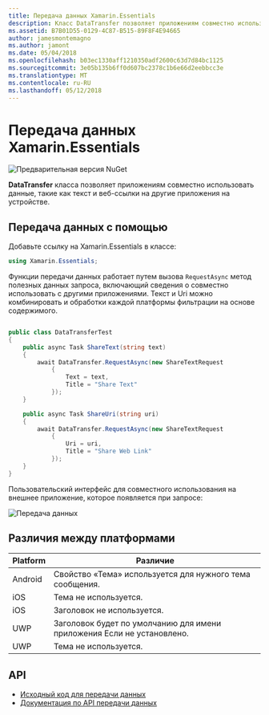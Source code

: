 ```yaml
---
title: Передача данных Xamarin.Essentials
description: Класс DataTransfer позволяет приложениям совместно использовать данные, такие как текст и веб-ссылки на другие приложения на устройстве.
ms.assetid: B7B01D55-0129-4C87-B515-89F8F4E94665
author: jamesmontemagno
ms.author: jamont
ms.date: 05/04/2018
ms.openlocfilehash: b03ec1330aff1210350adf2600c63d7d84bc1125
ms.sourcegitcommit: 3e05b135b6ff0d607bc2378c1b6e66d2eebbcc3e
ms.translationtype: MT
ms.contentlocale: ru-RU
ms.lasthandoff: 05/12/2018
---
```

# <a name="xamarinessentials-data-transfer"></a>Передача данных Xamarin.Essentials

![Предварительная версия NuGet](~/media/shared/pre-release.png)

**DataTransfer** класса позволяет приложениям совместно использовать данные, такие как текст и веб-ссылки на другие приложения на устройстве.

## <a name="using-data-transfer"></a>Передача данных с помощью

Добавьте ссылку на Xamarin.Essentials в классе:

```csharp
using Xamarin.Essentials;
```

Функции передачи данных работает путем вызова `RequestAsync` метод полезных данных запроса, включающий сведения о совместно использовать с другими приложениями. Текст и Uri можно комбинировать и обработки каждой платформы фильтрации на основе содержимого.

```csharp

public class DataTransferTest
{
    public async Task ShareText(string text)
    {
        await DataTransfer.RequestAsync(new ShareTextRequest
            {
                Text = text,
                Title = "Share Text"
            });
    }

    public async Task ShareUri(string uri)
    {
        await DataTransfer.RequestAsync(new ShareTextRequest
            {
                Uri = uri,
                Title = "Share Web Link"
            });
    }
}
```

Пользовательский интерфейс для совместного использования на внешнее приложение, которое появляется при запросе:

![Передача данных](data-transfer-images/data-transfer.png)

## <a name="platform-differences"></a>Различия между платформами

| Platform | Различие |
| --- | --- |
| Android | Свойство «Тема» используется для нужного тема сообщения. |
| iOS | Тема не используется. |
| iOS | Заголовок не используется. |
| UWP | Заголовок будет по умолчанию для имени приложения Если не установлено. |
| UWP | Тема не используется. |

## <a name="api"></a>API

- [Исходный код для передачи данных](https://github.com/xamarin/Essentials/tree/master/Xamarin.Essentials/DataTransfer)
- [Документация по API передачи данных](xref:Xamarin.Essentials.DataTransfer)
